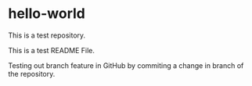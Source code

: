 # hello-world
This is a test repository.

This is a test README File.

Testing out branch feature in GitHub by commiting a change in branch of the repository.
